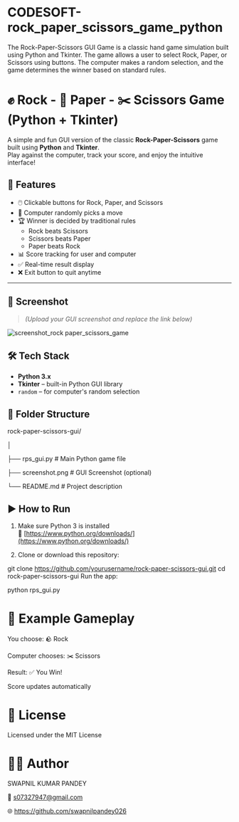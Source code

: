 # CODESOFT-rock_paper_scissors_game_python
The Rock-Paper-Scissors GUI Game is a classic hand game simulation built using Python and Tkinter. The game allows a user to select Rock, Paper, or Scissors using buttons. The computer makes a random selection, and the game determines the winner based on standard rules.

# ✊ Rock - 📄 Paper - ✂️ Scissors Game (Python + Tkinter)

A simple and fun GUI version of the classic **Rock-Paper-Scissors** game built using **Python** and **Tkinter**.  
Play against the computer, track your score, and enjoy the intuitive interface!


## 🚀 Features

- 🖱️ Clickable buttons for Rock, Paper, and Scissors
- 🤖 Computer randomly picks a move
- 🏆 Winner is decided by traditional rules
  - Rock beats Scissors
  - Scissors beats Paper
  - Paper beats Rock
- 📊 Score tracking for user and computer
- ✅ Real-time result display
- ❌ Exit button to quit anytime

---

## 📸 Screenshot

> *(Upload your GUI screenshot and replace the link below)*

![screenshot_rock paper_scissors_game](https://github.com/user-attachments/assets/304c8b49-7f8d-4a65-bd25-3365e30455f7)



## 🛠️ Tech Stack

- **Python 3.x**
- **Tkinter** – built-in Python GUI library
- `random` – for computer's random selection
  

## 📁 Folder Structure

rock-paper-scissors-gui/

│

├── rps_gui.py # Main Python game file

├── screenshot.png # GUI Screenshot (optional)

└── README.md # Project description


## ▶️ How to Run

1. Make sure Python 3 is installed  
   🔗 [https://www.python.org/downloads/](https://www.python.org/downloads/)

2. Clone or download this repository:

git clone https://github.com/yourusername/rock-paper-scissors-gui.git
cd rock-paper-scissors-gui
Run the app:

python rps_gui.py


# 🔄 Example Gameplay
You choose: 🪨 Rock

Computer chooses: ✂️ Scissors

Result: ✅ You Win!

Score updates automatically

# 📄 License
Licensed under the MIT License

# 🙋‍♂️ Author
SWAPNIL KUMAR PANDEY

📧 s07327947@gmail.com 

🌐 https://github.com/swapnilpandey026
